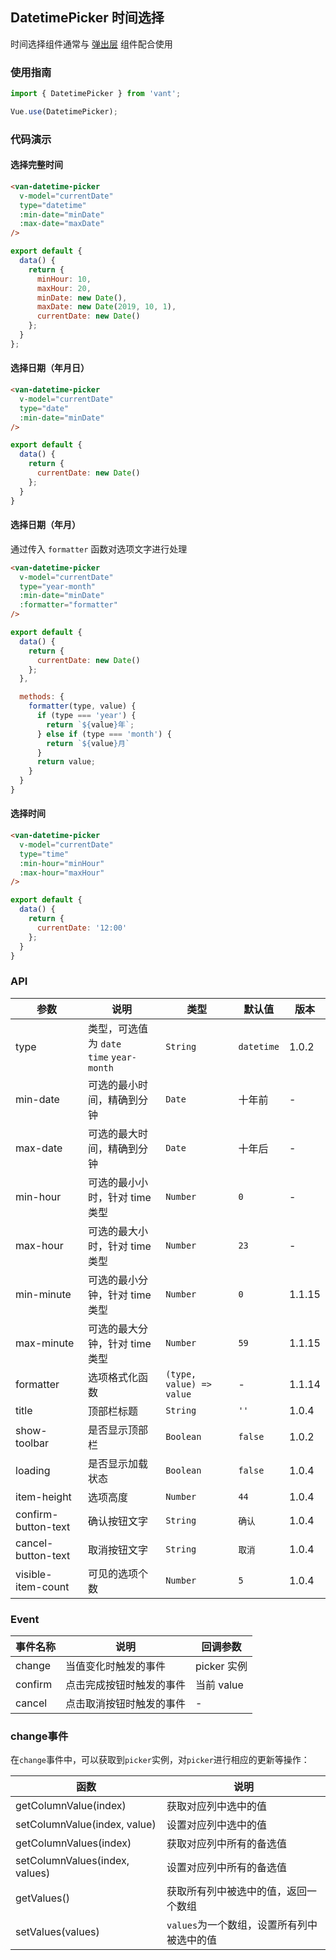 ## DatetimePicker 时间选择
时间选择组件通常与 [弹出层](#/zh-CN/popup) 组件配合使用

### 使用指南
``` javascript
import { DatetimePicker } from 'vant';

Vue.use(DatetimePicker);
```

### 代码演示

#### 选择完整时间

```html
<van-datetime-picker
  v-model="currentDate"
  type="datetime"
  :min-date="minDate"
  :max-date="maxDate"
/>
```

```javascript
export default {
  data() {
    return {
      minHour: 10,
      maxHour: 20,
      minDate: new Date(),
      maxDate: new Date(2019, 10, 1),
      currentDate: new Date()
    };
  }
};
```

#### 选择日期（年月日）

```html
<van-datetime-picker
  v-model="currentDate"
  type="date"
  :min-date="minDate"
/>
```

```js
export default {
  data() {
    return {
      currentDate: new Date()
    };
  }
}
```

#### 选择日期（年月）
通过传入 `formatter` 函数对选项文字进行处理

```html
<van-datetime-picker
  v-model="currentDate"
  type="year-month"
  :min-date="minDate"
  :formatter="formatter"
/>
```

```js
export default {
  data() {
    return {
      currentDate: new Date()
    };
  },

  methods: {
    formatter(type, value) {
      if (type === 'year') {
        return `${value}年`;
      } else if (type === 'month') {
        return `${value}月`
      }
      return value;
    }
  }
}
```

#### 选择时间

```html
<van-datetime-picker
  v-model="currentDate"
  type="time"
  :min-hour="minHour"
  :max-hour="maxHour"
/>
```

```js
export default {
  data() {
    return {
      currentDate: '12:00'
    };
  }
}
```

### API

| 参数 | 说明 | 类型 | 默认值 | 版本 |
|------|------|------|------|------|
| type | 类型，可选值为 `date` <br> `time` `year-month` | `String` | `datetime` | 1.0.2 |
| min-date | 可选的最小时间，精确到分钟 | `Date` | 十年前 | - |
| max-date | 可选的最大时间，精确到分钟 | `Date` | 十年后 | - |
| min-hour | 可选的最小小时，针对 time 类型 | `Number` | `0` | - |
| max-hour | 可选的最大小时，针对 time 类型 | `Number` | `23` | - |
| min-minute | 可选的最小分钟，针对 time 类型 | `Number` | `0` | 1.1.15 |
| max-minute | 可选的最大分钟，针对 time 类型 | `Number` | `59` | 1.1.15 |
| formatter | 选项格式化函数 | `(type, value) => value` | - | 1.1.14 |
| title | 顶部栏标题 | `String` | `''` | 1.0.4 |
| show-toolbar | 是否显示顶部栏 | `Boolean` | `false` | 1.0.2 |
| loading | 是否显示加载状态 | `Boolean` | `false` | 1.0.4 |
| item-height | 选项高度 | `Number` | `44` | 1.0.4 |
| confirm-button-text | 确认按钮文字 | `String` | `确认` | 1.0.4 |
| cancel-button-text | 取消按钮文字 | `String` | `取消` | 1.0.4 |
| visible-item-count | 可见的选项个数 | `Number` | `5` | 1.0.4 |

### Event

| 事件名称 | 说明 | 回调参数 |
|------|------|------|
| change | 当值变化时触发的事件 | picker 实例 |
| confirm | 点击完成按钮时触发的事件 | 当前 value |
| cancel | 点击取消按钮时触发的事件 | - |

### change事件

在`change`事件中，可以获取到`picker`实例，对`picker`进行相应的更新等操作：

| 函数 | 说明 |
|------|------|
| getColumnValue(index) | 获取对应列中选中的值 |
| setColumnValue(index, value) | 设置对应列中选中的值 |
| getColumnValues(index) | 获取对应列中所有的备选值 |
| setColumnValues(index, values) | 设置对应列中所有的备选值 |
| getValues() | 获取所有列中被选中的值，返回一个数组 |
| setValues(values) | `values`为一个数组，设置所有列中被选中的值 |
